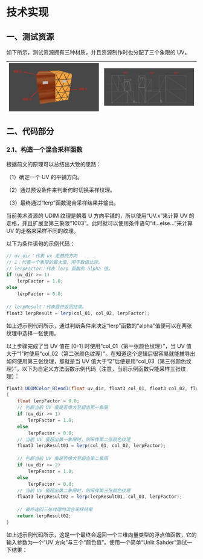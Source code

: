 # 技术实现

## 一、测试资源

如下所示，测试资源拥有三种材质，并且资源制作时也分配了三个象限的 UV。

| <img src="./02、技术实现.assets/1689840266821-0d262254-cfea-48fe-8142-48c5c65d3c06.png" alt="img" style="zoom:50%;" /> | <img src="./02、技术实现.assets/1689840376282-e682abd0-ef4a-44e6-8554-cc115c6f971d.png" alt="img" style="zoom:50%;" /> |
| ------------------------------------------------------------ | ------------------------------------------------------------ |

## 二、代码部分

### 2.1、构造一个混合采样函数

根据前文的原理可以总结出大致的思路：

（1）确定一个 UV 的平铺方向。

（2）通过预设条件来判断何时切换采样纹理。

（3）最终通过“lerp”函数混合采样结果并输出。

当前美术资源的 UDIM 纹理是朝着 U 方向平铺的，所以使用“UV.x”来计算 UV 的走格，并且扩展至第三象限“1003”。此时就可以使用条件语句“if…else…”来计算 UV 的走格来采样不同的纹理。

以下为条件语句的示例代码：

```glsl
// uv_dir：代表 uv 走格的方向
// 1：代表一个象限的最大值，用于数值比较。
// lerpFactor：代表 lerp 函数的 alpha 值。
if (uv_dir >= 1)
	lerpFactor = 1.0;
else
	lerpFactor = 0.0;

// lerpResult：代表最终返回结果。
float3 lerpResult = lerp(col_01, col_02, lerpFactor);
```

如上述示例代码所示，通过判断条件来决定“lerp”函数的“alpha”值便可以在两张纹理中选择一张使用。

以上步骤完成了当 UV 值在 [0-1] 时使用“col_01（第一张颜色纹理）”，当 UV 值大于“1”时使用“col_02（第二张颜色纹理）”。在知道这个逻辑后很容易就能推导出如何使用第三张纹理，那就是当 UV 值大于“2”后便是用“col_03（第三张颜色纹理）”。以下为自定义方法函数示例代码（注意，当前示例函数只能采样三张纹理）：

```glsl
float3 UDIMColor_Blend3(float uv_dir, float3 col_01, float3 col_02, float3 col_03)
{
	float lerpFactor = 0.0;
	// 判断当前 UV 值是否增大至超出第一象限
	if (uv_dir >= 1)
		lerpFactor = 1.0;
	else
		lerpFactor = 0.0;
	// 当前 UV 值超出第一象限时，则采样第二张颜色纹理
	float3 lerpResult01 = lerp(col_01, col_02, lerpFactor);
    
    // 判断当前 UV 值是否增大至超出第二象限
	if (uv_dir >= 2)
		lerpFactor = 1.0;
	else
		lerpFactor = 0.0;
    // 当前 UV 值超出第二象限时，则采样第三张颜色纹理
	float3 lerpResult02 = lerp(lerpResult01, col_03, lerpFactor);

    // 最终返回三张纹理的混合采样结果
	return lerpResult02;
}
```

如上述示例代码所示，这是一个最终会返回一个三维向量类型的浮点值函数，它的输入参数为一个“UV 方向”与三个“颜色值”。使用一个简单“Unlit Sahder”测试一下结果：

```glsl

```

